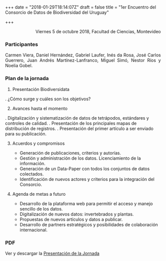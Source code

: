 +++
date = "2018-01-29T18:14:07Z"
draft = false
title = "1er Encuentro del Consorcio de Datos de Biodiversidad del Uruguay"

+++

<p style='text-align: right;'>
Viernes 5 de octubre 2018, 
Facultad de Ciencias, 
Montevideo
</p>

### Participantes 
<p style='text-align: justify;'>
Carmen Viera, Daniel Hernández, Gabriel Laufer, Inés da Rosa, José Carlos Guerrero, Juan Andrés Martínez-Lanfranco, Miguel Simó, Nestor Ríos y Noelia Gobel.
</p>

### Plan de la jornada

1.	Presentación Biodiversidata 

. ¿Cómo surge y cuáles son los objetivos?

2.	Avances hasta el momento

. Digitalización y sistematización de datos de tetrápodos, estándares y controles de calidad.
. Presentación de los principales mapas de distribución de registros.
. Presentación del primer artículo a ser enviado para su publicación.

3.	Acuerdos y compromisos

    *   Generación de publicaciones, criterios y autorías.
    *   Gestión y administración de los datos. Licenciamiento de la información.
    *   Generación de un Data-Paper con todos los conjuntos de datos colectados.
    *   Identificación de nuevos actores y criterios para la integración del Consorcio.

4.	Agenda de metas a futuro

    *   Desarrollo de la plataforma web para permitir el acceso y manejo sencillo de los datos.
    *   Digitalización de nuevos datos: invertebrados y plantas.
    *   Propuestas de nuevos artículos y datos a publicar.
    *   Desarrollo de partners estratégicos y posibilidades de colaboración internacional.

### PDF

Ver y descargar la [Presentación de la Jornada](https://github.com/bienflorencia/consorcio/tree/master/data/PresentationBiodiversidata.pdf) 



